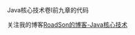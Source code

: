 Java核心技术卷I前九章的代码

关注我的博客[RoadSon的博客-Java核心技术](https://blog.csdn.net/weixin_45828785/article/category/9500045)

